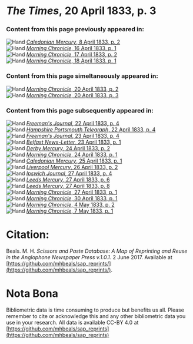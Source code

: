 # *The Times*, 20 April 1833, p. 3  
  
### Content from this page previously appeared in:  
![Hand](http://scissorsandpaste.net/wp-content/uploads/2017/06/smallhandpointer.png) [*Caledonian Mercury*, 8 April 1833, p. 2](https://mhbeals.github.io/sap_html/Caledonian-Mercury/Caledonian-Mercury-8-April-1833-p-2)  
![Hand](http://scissorsandpaste.net/wp-content/uploads/2017/06/smallhandpointer.png) [*Morning Chronicle*, 16 April 1833, p. 1](https://mhbeals.github.io/sap_html/Morning-Chronicle/Morning-Chronicle-16-April-1833-p-1)  
![Hand](http://scissorsandpaste.net/wp-content/uploads/2017/06/smallhandpointer.png) [*Morning Chronicle*, 17 April 1833, p. 2](https://mhbeals.github.io/sap_html/Morning-Chronicle/Morning-Chronicle-17-April-1833-p-2)  
![Hand](http://scissorsandpaste.net/wp-content/uploads/2017/06/smallhandpointer.png) [*Morning Chronicle*, 18 April 1833, p. 1](https://mhbeals.github.io/sap_html/Morning-Chronicle/Morning-Chronicle-18-April-1833-p-1)  
  
### Content from this page simeltaneously appeared in:  
![Hand](http://scissorsandpaste.net/wp-content/uploads/2017/06/smallhandpointer.png) [*Morning Chronicle*, 20 April 1833, p. 2](https://mhbeals.github.io/sap_html/Morning-Chronicle/Morning-Chronicle-20-April-1833-p-2)  
![Hand](http://scissorsandpaste.net/wp-content/uploads/2017/06/smallhandpointer.png) [*Morning Chronicle*, 20 April 1833, p. 3](https://mhbeals.github.io/sap_html/Morning-Chronicle/Morning-Chronicle-20-April-1833-p-3)  
  
### Content from this page subsequently appeared in:  
![Hand](http://scissorsandpaste.net/wp-content/uploads/2017/06/smallhandpointer.png) [*Freeman's Journal*, 22 April 1833, p. 4](https://mhbeals.github.io/sap_html/Freeman's-Journal/Freeman's-Journal-22-April-1833-p-4)  
![Hand](http://scissorsandpaste.net/wp-content/uploads/2017/06/smallhandpointer.png) [*Hampshire Portsmouth Telegraph*, 22 April 1833, p. 4](https://mhbeals.github.io/sap_html/Hampshire-Portsmouth-Telegraph/Hampshire-Portsmouth-Telegraph-22-April-1833-p-4)  
![Hand](http://scissorsandpaste.net/wp-content/uploads/2017/06/smallhandpointer.png) [*Freeman's Journal*, 23 April 1833, p. 4](https://mhbeals.github.io/sap_html/Freeman's-Journal/Freeman's-Journal-23-April-1833-p-4)  
![Hand](http://scissorsandpaste.net/wp-content/uploads/2017/06/smallhandpointer.png) [*Belfast News-Letter*, 23 April 1833, p. 1](https://mhbeals.github.io/sap_html/Belfast-News-Letter/Belfast-News-Letter-23-April-1833-p-1)  
![Hand](http://scissorsandpaste.net/wp-content/uploads/2017/06/smallhandpointer.png) [*Derby Mercury*, 24 April 1833, p. 2](https://mhbeals.github.io/sap_html/Derby-Mercury/Derby-Mercury-24-April-1833-p-2)  
![Hand](http://scissorsandpaste.net/wp-content/uploads/2017/06/smallhandpointer.png) [*Morning Chronicle*, 24 April 1833, p. 1](https://mhbeals.github.io/sap_html/Morning-Chronicle/Morning-Chronicle-24-April-1833-p-1)  
![Hand](http://scissorsandpaste.net/wp-content/uploads/2017/06/smallhandpointer.png) [*Caledonian Mercury*, 25 April 1833, p. 1](https://mhbeals.github.io/sap_html/Caledonian-Mercury/Caledonian-Mercury-25-April-1833-p-1)  
![Hand](http://scissorsandpaste.net/wp-content/uploads/2017/06/smallhandpointer.png) [*Liverpool Mercury*, 26 April 1833, p. 2](https://mhbeals.github.io/sap_html/Liverpool-Mercury/Liverpool-Mercury-26-April-1833-p-2)  
![Hand](http://scissorsandpaste.net/wp-content/uploads/2017/06/smallhandpointer.png) [*Ipswich Journal*, 27 April 1833, p. 4](https://mhbeals.github.io/sap_html/Ipswich-Journal/Ipswich-Journal-27-April-1833-p-4)  
![Hand](http://scissorsandpaste.net/wp-content/uploads/2017/06/smallhandpointer.png) [*Leeds Mercury*, 27 April 1833, p. 6](https://mhbeals.github.io/sap_html/Leeds-Mercury/Leeds-Mercury-27-April-1833-p-6)  
![Hand](http://scissorsandpaste.net/wp-content/uploads/2017/06/smallhandpointer.png) [*Leeds Mercury*, 27 April 1833, p. 8](https://mhbeals.github.io/sap_html/Leeds-Mercury/Leeds-Mercury-27-April-1833-p-8)  
![Hand](http://scissorsandpaste.net/wp-content/uploads/2017/06/smallhandpointer.png) [*Morning Chronicle*, 27 April 1833, p. 1](https://mhbeals.github.io/sap_html/Morning-Chronicle/Morning-Chronicle-27-April-1833-p-1)  
![Hand](http://scissorsandpaste.net/wp-content/uploads/2017/06/smallhandpointer.png) [*Morning Chronicle*, 30 April 1833, p. 1](https://mhbeals.github.io/sap_html/Morning-Chronicle/Morning-Chronicle-30-April-1833-p-1)  
![Hand](http://scissorsandpaste.net/wp-content/uploads/2017/06/smallhandpointer.png) [*Morning Chronicle*, 4 May 1833, p. 2](https://mhbeals.github.io/sap_html/Morning-Chronicle/Morning-Chronicle-4-May-1833-p-2)  
![Hand](http://scissorsandpaste.net/wp-content/uploads/2017/06/smallhandpointer.png) [*Morning Chronicle*, 7 May 1833, p. 1](https://mhbeals.github.io/sap_html/Morning-Chronicle/Morning-Chronicle-7-May-1833-p-1)  


# Citation: 

Beals. M. H. *Scissors and Paste Database: A Map of Reprinting and Reuse in the Anglophone Newspaper Press v.1.0.1.* 2 June 2017. Available at [https://github.com/mhbeals/sap_reprints/](https://github.com/mhbeals/sap_reprints/). 

# Nota Bona

Bibliometric data is time consuming to produce but benefits us all. Please remember to cite or acknowledge this and any other bibliometric data you use in your research. All data is available CC-BY 4.0 at [https://github.com/mhbeals/sap_reprints](https://github.com/mhbeals/sap_reprints)